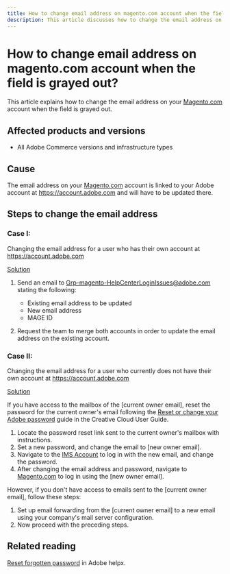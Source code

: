 ```yaml
---
title: How to change email address on magento.com account when the field is grayed out
description: This article discusses how to change the email address on your [Magento.com](https://account.magento.com) account when the field is grayed out.
---
```

# How to change email address on magento.com account when the field is grayed out?

This article explains how to change the email address on your [Magento.com](https://account.magento.com) account when the field is grayed out.

## Affected products and versions

* All Adobe Commerce versions and infrastructure types

## Cause

The email address on your [Magento.com](https://account.magento.com) account is linked to your Adobe account at <https://account.adobe.com> and will have to be updated there.

## Steps to change the email address

### Case I:

Changing the email address for a user who has their own account at <https://account.adobe.com>

<u>Solution</u>

1. Send an email to Grp-magento-HelpCenterLoginIssues@adobe.com stating the following:

    * Existing email address to be updated
    * New email address
    * MAGE ID

1. Request the team to merge both accounts in order to update the email address on the existing account.

### Case II:

Changing the email address for a user who currently does not have their own account at <https://account.adobe.com>

<u>Solution</u>

If you have access to the mailbox of the [current owner email], reset the password for the current owner's email following the [Reset or change your Adobe password](https://helpx.adobe.com/manage-account/using/change-or-reset-password.html) guide in the Creative Cloud User Guide.

1. Locate the password reset link sent to the current owner's mailbox with instructions.
1. Set a new password, and change the email to [new owner email].
1. Navigate to the [IMS Account](https://account.adobe.com/) to log in with the new email, and change the password.
1. After changing the email address and password, navigate to [Magento.com](https://account.magento.com) to log in using the [new owner email].

However, if you don't have access to emails sent to the [current owner email], follow these steps:

1. Set up email forwarding from the [current owner email] to a new email using your company's mail server configuration. 
1. Now proceed with the preceding steps.

## Related reading

[Reset forgotten password](https://helpx.adobe.com/manage-account/using/change-or-reset-password.html) in Adobe helpx.
